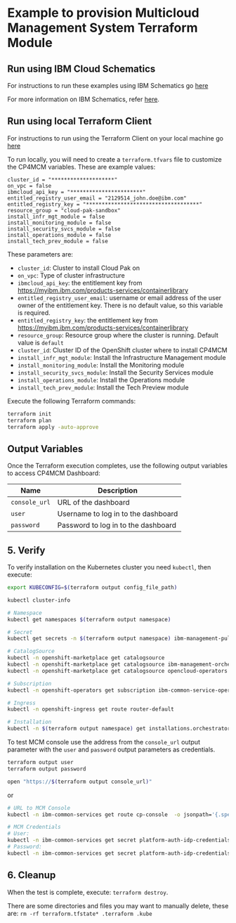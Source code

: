 # Example to provision Multicloud Management System Terraform Module

## Run using IBM Cloud Schematics

For instructions to run these examples using IBM Schematics go [here](../Using_Schematics.md)

For more information on IBM Schematics, refer [here](https://cloud.ibm.com/docs/schematics?topic=schematics-get-started-terraform).

## Run using local Terraform Client

For instructions to run using the Terraform Client on your local machine go [here](../Using_Terraform.md)

To run locally, you will need to create a `terraform.tfvars` file to customize the CP4MCM variables.  These are example values:

```hcl
cluster_id = "********************"
on_vpc = false
ibmcloud_api_key = "***********************"
entitled_registry_user_email = "2129514_john.doe@ibm.com"
entitled_registry_key = "************************************"
resource_group = "cloud-pak-sandbox"
install_infr_mgt_module = false
install_monitoring_module = false
install_security_svcs_module = false
install_operations_module = false
install_tech_prev_module = false
```

These parameters are:

- `cluster_id`: Cluster to install Cloud Pak on
- `on_vpc`: Type of cluster infrastructure
- `ibmcloud_api_key`: the entitlement key from https://myibm.ibm.com/products-services/containerlibrary
- `entitled_registry_user_email`: username or email address of the user owner of the entitlement key. There is no default value, so this variable is required.
- `entitled_registry_key`: the entitlement key from https://myibm.ibm.com/products-services/containerlibrary
- `resource_group`: Resource group where the cluster is running. Default value is `default`
- `cluster_id`: Cluster ID of the OpenShift cluster where to install CP4MCM
- `install_infr_mgt_module`: Install the Infrastructure Management module
- `install_monitoring_module`: Install the Monitoring module
- `install_security_svcs_module`: Install the Security Services module
- `install_operations_module`: Install the Operations module
- `install_tech_prev_module`: Install the Tech Preview module

Execute the following Terraform commands:

```bash
terraform init
terraform plan
terraform apply -auto-approve
```

## Output Variables

Once the Terraform execution completes, use the following output variables to access CP4MCM Dashboard:

| Name        | Description                                                     |
| ----------- | --------------------------------------------------------------- |
| `console_url`  | URL of the dashboard                                     |
| `user`      | Username to log in to the dashboard                       |
| `password`  | Password to log in to the dashboard                       |

## 5. Verify

To verify installation on the Kubernetes cluster you need `kubectl`, then execute:

```bash
export KUBECONFIG=$(terraform output config_file_path)

kubectl cluster-info

# Namespace
kubectl get namespaces $(terraform output namespace)

# Secret
kubectl get secrets -n $(terraform output namespace) ibm-management-pull-secret -o yaml

# CatalogSource
kubectl -n openshift-marketplace get catalogsource
kubectl -n openshift-marketplace get catalogsource ibm-management-orchestrator
kubectl -n openshift-marketplace get catalogsource opencloud-operators

# Subscription
kubectl -n openshift-operators get subscription ibm-common-service-operator-stable-v1-opencloud-operators-openshift-marketplace ibm-management-orchestrator operand-deployment-lifecycle-manager-app

# Ingress
kubectl -n openshift-ingress get route router-default

# Installation
kubectl -n $(terraform output namespace) get installations.orchestrator.management.ibm.com ibm-management
```

To test MCM console use the address from the `console_url` output parameter with the `user` and `password` output parameters as credentials.

```bash
terraform output user
terraform output password

open "https://$(terraform output console_url)"
```

or

```bash
# URL to MCM Console
kubectl -n ibm-common-services get route cp-console  -o jsonpath='{.spec.host}'

# MCM Credentials
# User:
kubectl -n ibm-common-services get secret platform-auth-idp-credentials -o jsonpath='{.data.admin_username}' | base64 -d
# Password:
kubectl -n ibm-common-services get secret platform-auth-idp-credentials -o jsonpath='{.data.admin_password}' | base64 -d
```

## 6. Cleanup

When the test is complete, execute: `terraform destroy`.

There are some directories and files you may want to manually delete, these are: `rm -rf terraform.tfstate* .terraform .kube`
